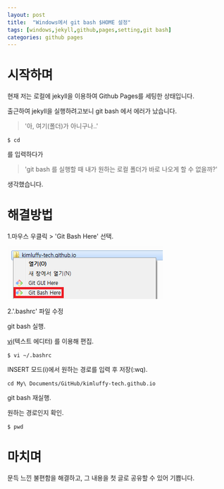 ```yaml
---
layout: post
title:  "Windows에서 git bash $HOME 설정"
tags: [windows,jekyll,github,pages,setting,git bash]
categories: github pages
---
```

# 시작하며
현재 저는 로컬에 jekyll을 이용하여 Github Pages를 세팅한 상태입니다.

출근하여 jekyll을 실행하려고보니 git bash 에서 에러가 났습니다.

> '아, 여기(폴더)가 아니구나..'

```
$ cd
```
를 입력하다가

> 'git bash 를 실행할 때 내가 원하는 로컬 폴더가 바로 나오게 할 수 없을까?'

생각했습니다.

# 해결방법
1.마우스 우클릭 > 'Git Bash Here' 선택.

![git bash here](/files/git_bash_here.png)

2.'.bashrc' 파일 수정

git bash 실행.

[vi](https://namu.wiki/w/vi)(텍스트 에디터) 를 이용해 편집.

```
$ vi ~/.bashrc
```

INSERT 모드(i)에서 원하는 경로를 입력 후 저장(:wq).

```
cd My\ Documents/GitHub/kimluffy-tech.github.io
```

git bash 재실행.

원하는 경로인지 확인.

```
$ pwd
```

# 마치며
문득 느낀 불편함을 해결하고, 그 내용을 첫 글로 공유할 수 있어 기쁩니다.
